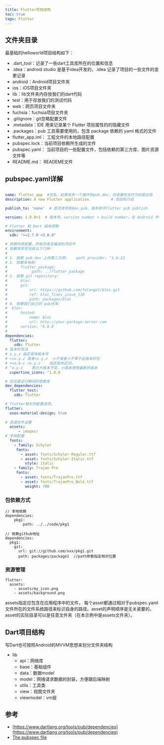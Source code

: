 ```yaml
---
title: Flutter项目结构
toc: true
tags: Flutter
---
```


## 文件夹目录

最基础的helloworld项目结构如下：

- .dart_tool：记录了一些dart工具库所在的位置和信息
- .idea：android studio 是基于idea开发的，.idea 记录了项目的一些文件的变更记录
- android：Android项目文件夹
- ios：iOS项目文件夹
- lib：lib文件夹内存放我们的dart代码
- test：用于存放我们的测试代码
- web：网页项目文件夹
- fuchsia：fuchsia项目文件夹
- .gitignore：git忽略配置文件
- .metadata：IDE 用来记录某个 Flutter 项目属性的的隐藏文件
- .packages：pub 工具需要使用的，包含 package 依赖的 yaml 格式的文件
- flutter_app.iml：	工程文件的本地路径配置
- pubspec.lock：当前项目依赖所生成的文件
- pubspec.yaml： 当前项目的一些配置文件，包括依赖的第三方库、图片资源文件等
- README.md：	READEME文件


## pubspec.yaml详解

```yaml

name: flutter_app  #包名，如果发布一个插件到pub.dev，则该属性会作为标题出现
description: A new Flutter application.         # 项目的介绍

publish_to: 'none'  # 是否发布到dev.pub，发布命令flutter pub publish 

version: 1.0.0+1  # 版本号，version number + build number，在 Android 中 version number 对应 versionName，build number 对应 versionCode

# Flutter 和 Dart 版本控制
environment:
  sdk: ">=2.7.0 <3.0.0"

# 依赖的库配置，所有的库会编译到项目中
# 依赖库的写法有以下几种：
# 
# 1. 依赖 pub.dev 上的第三方库:    path_provider: ^1.6.22
# 2. 依赖本地库:
#      flutter_package:
#           path: ../flutter_package
# 3. 依赖 git repository:
#      bloc:
#      git:
#          url: https://github.com/felangel/bloc.git
#          ref: bloc_fixes_issue_110
#          path: packages/bloc
# 4. 依赖我们自己的 pub仓库:
#  bloc: 
#      hosted:
#          name: bloc
#          url: http://your-package-server.com
#      version: ^6.0.0
#
dependencies:
  flutter:
    sdk: flutter
# 版本的写法
# x.y.z 指定具体版本号
# <=x.y.z 或者<x.y.z  小于或者小于等于此版本的包
# >=a.b.c <x.y.z    指定版本区间，
# ^x.y.z    表示大版本不变，小版本使用最新的版本
  cupertino_icons: ^1.0.0

# 仅仅是运行期间的依赖库
dev_dependencies:
  flutter_test:
    sdk: flutter

# flutter相关的配置选项。
flutter:
  uses-material-design: true
    
# 资源文件设置
  assets:
      - images/
# 字体配置
  fonts:
    - family: Schyler
     fonts:
       - asset: fonts/Schyler-Regular.ttf
       - asset: fonts/Schyler-Italic.ttf
         style: italic
    - family: Trajan Pro
     fonts:
       - asset: fonts/TrajanPro.ttf
       - asset: fonts/TrajanPro_Bold.ttf
         weight: 700
```


### 包依赖方式

```
// 本地依赖
dependencies:
	pkg1:
        path: ../../code/pkg1
        
// 依赖github地址
dependencies:
  pkg1:
    git:
      url: git://github.com/xxx/pkg1.git
      path: packages/package1  //path参数指定相对位置
```

### 资源管理

```
flutter:
  assets:
    - assets/my_icon.png
    - assets/background.png
```

assets指定应包含在应用程序中的文件， 每个asset都通过相对于pubspec.yaml文件所在的文件系统路径来标识自身的路径。asset的声明顺序是无关紧要的，asset的实际目录可以是任意文件夹（在本示例中是assets文件夹）。

## Dart项目结构

写Dart也可按照Android的MVVM思想来划分文件夹结构

- lib
    - api：网络库
    - base：基础组件
    - data：数据model
    - model：网络请求数据的封装，方便跟后端映射
    - utils：工具类
    - view：视图文件夹
    - viewmodel：vm层


## 参考

- [https://www.dartlang.org/tools/pub/dependencies](https://www.dartlang.org/tools/pub/dependencies)
- [The pubspec file](https://dart.dev/tools/pub/pubspec)

